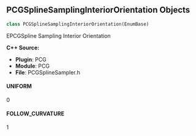 ## PCGSplineSamplingInteriorOrientation Objects

```python
class PCGSplineSamplingInteriorOrientation(EnumBase)
```

EPCGSpline Sampling Interior Orientation

**C++ Source:**

- **Plugin**: PCG
- **Module**: PCG
- **File**: PCGSplineSampler.h

<a id="unreal.PCGSplineSamplingInteriorOrientation.UNIFORM"></a>

#### UNIFORM

0

<a id="unreal.PCGSplineSamplingInteriorOrientation.FOLLOW_CURVATURE"></a>

#### FOLLOW_CURVATURE

1

<a id="unreal.PCGSplineSamplingSeedingMode"></a>